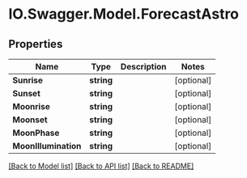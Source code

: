 # IO.Swagger.Model.ForecastAstro
## Properties

Name | Type | Description | Notes
------------ | ------------- | ------------- | -------------
**Sunrise** | **string** |  | [optional] 
**Sunset** | **string** |  | [optional] 
**Moonrise** | **string** |  | [optional] 
**Moonset** | **string** |  | [optional] 
**MoonPhase** | **string** |  | [optional] 
**MoonIllumination** | **string** |  | [optional] 

[[Back to Model list]](../README.md#documentation-for-models) [[Back to API list]](../README.md#documentation-for-api-endpoints) [[Back to README]](../README.md)

